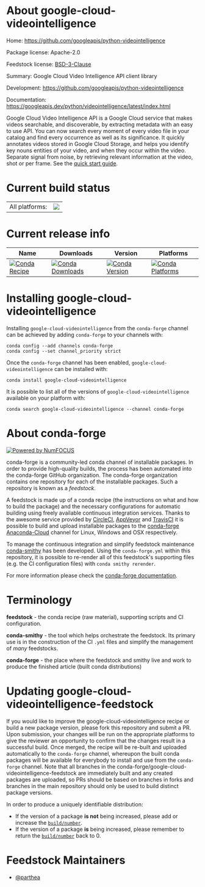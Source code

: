 About google-cloud-videointelligence
====================================

Home: https://github.com/googleapis/python-videointelligence

Package license: Apache-2.0

Feedstock license: [BSD-3-Clause](https://github.com/conda-forge/google-cloud-videointelligence-feedstock/blob/master/LICENSE.txt)

Summary: Google Cloud Video Intelligence API client library

Development: https://github.com/googleapis/python-videointelligence

Documentation: https://googleapis.dev/python/videointelligence/latest/index.html

Google Cloud Video Intelligence API is a Google Cloud service that makes videos searchable, and discoverable, by extracting metadata with an easy to use API. You can now search every moment of every video file in your catalog and find every occurrence as well as its significance. It quickly annotates videos stored in Google Cloud Storage, and helps you identify key nouns entities of your video, and when they occur within the video. Separate signal from noise, by retrieving relevant information at the video, shot or per frame.
See the [quick start guide](https://googleapis.dev/python/videointelligence/latest/index.html#quick-start).

Current build status
====================


<table><tr><td>All platforms:</td>
    <td>
      <a href="https://dev.azure.com/conda-forge/feedstock-builds/_build/latest?definitionId=9656&branchName=master">
        <img src="https://dev.azure.com/conda-forge/feedstock-builds/_apis/build/status/google-cloud-videointelligence-feedstock?branchName=master">
      </a>
    </td>
  </tr>
</table>

Current release info
====================

| Name | Downloads | Version | Platforms |
| --- | --- | --- | --- |
| [![Conda Recipe](https://img.shields.io/badge/recipe-google--cloud--videointelligence-green.svg)](https://anaconda.org/conda-forge/google-cloud-videointelligence) | [![Conda Downloads](https://img.shields.io/conda/dn/conda-forge/google-cloud-videointelligence.svg)](https://anaconda.org/conda-forge/google-cloud-videointelligence) | [![Conda Version](https://img.shields.io/conda/vn/conda-forge/google-cloud-videointelligence.svg)](https://anaconda.org/conda-forge/google-cloud-videointelligence) | [![Conda Platforms](https://img.shields.io/conda/pn/conda-forge/google-cloud-videointelligence.svg)](https://anaconda.org/conda-forge/google-cloud-videointelligence) |

Installing google-cloud-videointelligence
=========================================

Installing `google-cloud-videointelligence` from the `conda-forge` channel can be achieved by adding `conda-forge` to your channels with:

```
conda config --add channels conda-forge
conda config --set channel_priority strict
```

Once the `conda-forge` channel has been enabled, `google-cloud-videointelligence` can be installed with:

```
conda install google-cloud-videointelligence
```

It is possible to list all of the versions of `google-cloud-videointelligence` available on your platform with:

```
conda search google-cloud-videointelligence --channel conda-forge
```


About conda-forge
=================

[![Powered by
NumFOCUS](https://img.shields.io/badge/powered%20by-NumFOCUS-orange.svg?style=flat&colorA=E1523D&colorB=007D8A)](https://numfocus.org)

conda-forge is a community-led conda channel of installable packages.
In order to provide high-quality builds, the process has been automated into the
conda-forge GitHub organization. The conda-forge organization contains one repository
for each of the installable packages. Such a repository is known as a *feedstock*.

A feedstock is made up of a conda recipe (the instructions on what and how to build
the package) and the necessary configurations for automatic building using freely
available continuous integration services. Thanks to the awesome service provided by
[CircleCI](https://circleci.com/), [AppVeyor](https://www.appveyor.com/)
and [TravisCI](https://travis-ci.com/) it is possible to build and upload installable
packages to the [conda-forge](https://anaconda.org/conda-forge)
[Anaconda-Cloud](https://anaconda.org/) channel for Linux, Windows and OSX respectively.

To manage the continuous integration and simplify feedstock maintenance
[conda-smithy](https://github.com/conda-forge/conda-smithy) has been developed.
Using the ``conda-forge.yml`` within this repository, it is possible to re-render all of
this feedstock's supporting files (e.g. the CI configuration files) with ``conda smithy rerender``.

For more information please check the [conda-forge documentation](https://conda-forge.org/docs/).

Terminology
===========

**feedstock** - the conda recipe (raw material), supporting scripts and CI configuration.

**conda-smithy** - the tool which helps orchestrate the feedstock.
                   Its primary use is in the construction of the CI ``.yml`` files
                   and simplify the management of *many* feedstocks.

**conda-forge** - the place where the feedstock and smithy live and work to
                  produce the finished article (built conda distributions)


Updating google-cloud-videointelligence-feedstock
=================================================

If you would like to improve the google-cloud-videointelligence recipe or build a new
package version, please fork this repository and submit a PR. Upon submission,
your changes will be run on the appropriate platforms to give the reviewer an
opportunity to confirm that the changes result in a successful build. Once
merged, the recipe will be re-built and uploaded automatically to the
`conda-forge` channel, whereupon the built conda packages will be available for
everybody to install and use from the `conda-forge` channel.
Note that all branches in the conda-forge/google-cloud-videointelligence-feedstock are
immediately built and any created packages are uploaded, so PRs should be based
on branches in forks and branches in the main repository should only be used to
build distinct package versions.

In order to produce a uniquely identifiable distribution:
 * If the version of a package **is not** being increased, please add or increase
   the [``build/number``](https://docs.conda.io/projects/conda-build/en/latest/resources/define-metadata.html#build-number-and-string).
 * If the version of a package **is** being increased, please remember to return
   the [``build/number``](https://docs.conda.io/projects/conda-build/en/latest/resources/define-metadata.html#build-number-and-string)
   back to 0.

Feedstock Maintainers
=====================

* [@parthea](https://github.com/parthea/)


